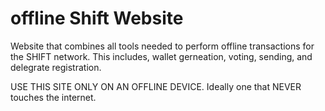 # offline Shift Website
Website that combines all tools needed to perform offline transactions for the SHIFT network.
This includes, wallet gerneation, voting, sending, and delegrate registration.

USE THIS SITE ONLY ON AN OFFLINE DEVICE.  Ideally one that NEVER touches the internet.
